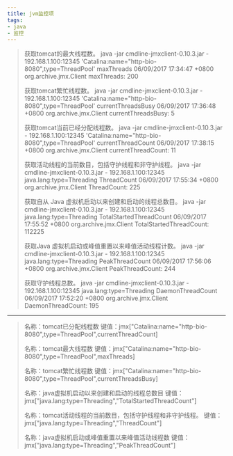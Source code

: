 ```yaml
---
title: jvm监控项
tags:
- java
- 监控
---
```


> 获取tomcat的最大线程数。
> java -jar cmdline-jmxclient-0.10.3.jar - 192.168.1.100:12345  'Catalina:name="http-bio-8080",type=ThreadPool' maxThreads
> 06/09/2017 17:34:47 +0800 org.archive.jmx.Client maxThreads: 200
>
> 获取tomcat繁忙线程数。
>  java -jar cmdline-jmxclient-0.10.3.jar - 192.168.1.100:12345 'Catalina:name="http-bio-8080",type=ThreadPool' currentThreadsBusy
> 06/09/2017 17:36:48 +0800 org.archive.jmx.Client currentThreadsBusy: 5
>
> 获取tomcat当前已经分配线程数。
> java -jar cmdline-jmxclient-0.10.3.jar - 192.168.1.100:12345  'Catalina:name="http-bio-8080",type=ThreadPool' currentThreadCount
> 06/09/2017 17:38:15 +0800 org.archive.jmx.Client currentThreadCount: 11
>
> 获取活动线程的当前数目，包括守护线程和非守护线程。
> java -jar cmdline-jmxclient-0.10.3.jar - 192.168.1.100:12345 java.lang:type=Threading ThreadCount
> 06/09/2017 17:55:34 +0800 org.archive.jmx.Client ThreadCount: 225
>
> 获取自从 Java 虚拟机启动以来创建和启动的线程总数目。
> java -jar cmdline-jmxclient-0.10.3.jar - 192.168.1.100:12345 java.lang:type=Threading TotalStartedThreadCount
> 06/09/2017 17:55:52 +0800 org.archive.jmx.Client TotalStartedThreadCount: 112225
>
> 获取Java 虚拟机启动或峰值重置以来峰值活动线程计数。
> java -jar cmdline-jmxclient-0.10.3.jar - 192.168.1.100:12345 java.lang:type=Threading PeakThreadCount
> 06/09/2017 17:56:06 +0800 org.archive.jmx.Client PeakThreadCount: 244
>
> 获取守护线程总数。
> java -jar cmdline-jmxclient-0.10.3.jar - 192.168.1.100:12345 java.lang:type=Threading DaemonThreadCount
> 06/09/2017 17:52:20 +0800 org.archive.jmx.Client DaemonThreadCount: 195

-------

> 名称：tomcat已分配线程数
> 键值：jmx["Catalina:name=\"http-bio-8080\",type=ThreadPool",currentThreadCount]
>
> 名称：tomcat最大线程数
> 键值：jmx["Catalina:name=\"http-bio-8080\",type=ThreadPool",maxThreads]
>
> 名称：tomcat繁忙线程数
> 键值：jmx["Catalina:name=\"http-bio-8080\",type=ThreadPool",currentThreadsBusy]
>
> 名称：java虚拟机启动以来创建和启动的线程总数目
> 键值：jmx["java.lang:type=Threading","TotalStartedThreadCount"]
>
> 名称：tomcat活动线程的当前数目，包括守护线程和非守护线程。
> 键值：jmx["java.lang:type=Threading","ThreadCount"]
>
> 名称：java虚拟机启动或峰值重置以来峰值活动线程数
> 键值：jmx["java.lang:type=Threading","PeakThreadCount"]
>







